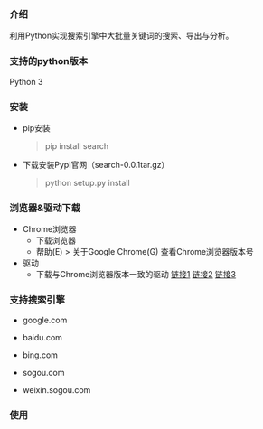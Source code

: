 ### 介绍

利用Python实现搜索引擎中大批量关键词的搜索、导出与分析。

### 支持的python版本

Python 3

### 安装

- pip安装

  > pip install search

- 下载安装PypI官网（search-0.0.1tar.gz）

  > python setup.py install

### 浏览器&驱动下载

- Chrome浏览器
  - 下载浏览器
  - 帮助(E) > 关于Google Chrome(G) 查看Chrome浏览器版本号
- 驱动
  - 下载与Chrome浏览器版本一致的驱动 [链接1](https://sites.google.com/a/chromium.org/chromedriver/downloads) [链接2](http://npm.taobao.org/mirrors/chromedriver/) [链接3](https://chromedriver.storage.googleapis.com/index.html)

### 支持搜索引擎

- google.com

- baidu.com

- bing.com

- sogou.com
- weixin.sogou.com

### 使用

